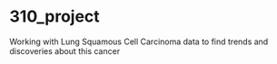 # 310_project
Working with Lung Squamous Cell Carcinoma data to find trends and discoveries about this cancer
